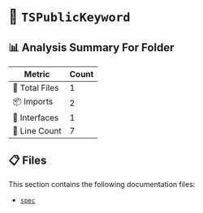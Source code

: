 # 📁 `TSPublicKeyword`

## 📊 Analysis Summary For Folder

| Metric | Count |
|--------|-------|
| 📁 Total Files | 1 |
| 📦 Imports | 2 |
| 📐 Interfaces | 1 |
| 🔢 Line Count | 7 |


## 📋 Files

This section contains the following documentation files:

- [`spec`](./spec.md)